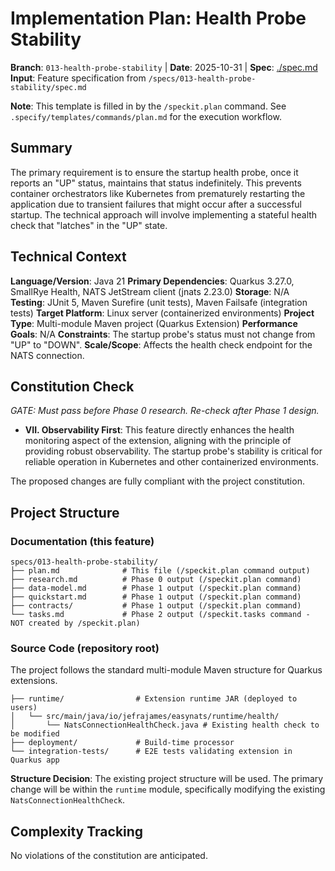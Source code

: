 # Implementation Plan: Health Probe Stability

**Branch**: `013-health-probe-stability` | **Date**: 2025-10-31 | **Spec**: [./spec.md](./spec.md)
**Input**: Feature specification from `/specs/013-health-probe-stability/spec.md`

**Note**: This template is filled in by the `/speckit.plan` command. See `.specify/templates/commands/plan.md` for the execution workflow.

## Summary

The primary requirement is to ensure the startup health probe, once it reports an "UP" status, maintains that status indefinitely. This prevents container orchestrators like Kubernetes from prematurely restarting the application due to transient failures that might occur after a successful startup. The technical approach will involve implementing a stateful health check that "latches" in the "UP" state.

## Technical Context

**Language/Version**: Java 21
**Primary Dependencies**: Quarkus 3.27.0, SmallRye Health, NATS JetStream client (jnats 2.23.0)
**Storage**: N/A
**Testing**: JUnit 5, Maven Surefire (unit tests), Maven Failsafe (integration tests)
**Target Platform**: Linux server (containerized environments)
**Project Type**: Multi-module Maven project (Quarkus Extension)
**Performance Goals**: N/A
**Constraints**: The startup probe's status must not change from "UP" to "DOWN".
**Scale/Scope**: Affects the health check endpoint for the NATS connection.

## Constitution Check

*GATE: Must pass before Phase 0 research. Re-check after Phase 1 design.*

- **VII. Observability First**: This feature directly enhances the health monitoring aspect of the extension, aligning with the principle of providing robust observability. The startup probe's stability is critical for reliable operation in Kubernetes and other containerized environments.

The proposed changes are fully compliant with the project constitution.

## Project Structure

### Documentation (this feature)

```text
specs/013-health-probe-stability/
├── plan.md              # This file (/speckit.plan command output)
├── research.md          # Phase 0 output (/speckit.plan command)
├── data-model.md        # Phase 1 output (/speckit.plan command)
├── quickstart.md        # Phase 1 output (/speckit.plan command)
├── contracts/           # Phase 1 output (/speckit.plan command)
└── tasks.md             # Phase 2 output (/speckit.tasks command - NOT created by /speckit.plan)
```

### Source Code (repository root)
The project follows the standard multi-module Maven structure for Quarkus extensions.

```text
├── runtime/                # Extension runtime JAR (deployed to users)
│   └── src/main/java/io/jefrajames/easynats/runtime/health/
│       └── NatsConnectionHealthCheck.java # Existing health check to be modified
├── deployment/             # Build-time processor
└── integration-tests/      # E2E tests validating extension in Quarkus app
```

**Structure Decision**: The existing project structure will be used. The primary change will be within the `runtime` module, specifically modifying the existing `NatsConnectionHealthCheck`.

## Complexity Tracking

No violations of the constitution are anticipated.
